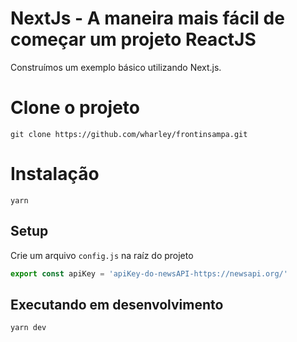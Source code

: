 # NextJs - A maneira mais fácil de começar um projeto ReactJS
  Construímos um exemplo básico utilizando Next.js.

# Clone o projeto
```
git clone https://github.com/wharley/frontinsampa.git
```
# Instalação
```
yarn
```

## Setup
  Crie um arquivo `config.js` na raíz do projeto
```javascript
export const apiKey = 'apiKey-do-newsAPI-https://newsapi.org/'
```

## Executando em desenvolvimento
```
yarn dev
```
